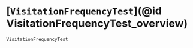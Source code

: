 # [`VisitationFrequencyTest`](@id VisitationFrequencyTest_overview)

```@docs
VisitationFrequencyTest
```
